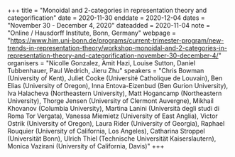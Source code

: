 +++
title = "Monoidal and 2-categories in representation theory and categorification"
date = 2020-11-30
enddate = 2020-12-04
dates = "November 30 - December 4, 2020"
dateadded = 2020-11-04
note = "Online / Hausdorff Institute, Bonn, Germany"
webpage = "https://www.him.uni-bonn.de/programs/current-trimester-program/new-trends-in-representation-theory/workshop-monoidal-and-2-categories-in-representation-theory-and-categorification-november-30-december-4/"
organisers = "Nicolle Gonzalez, Amit Hazi, Louise Sutton, Daniel Tubbenhauer, Paul Wedrich, Jieru Zhu"
speakers = "Chris Bowman (University of Kent),
Juliet Cooke (Université Catholique de Louvain),
Ben Elias (University of Oregon),
Inna Entova-Eizenbud (Ben Gurion University),
Iva Halacheva (Northeastern University),
Matt Hogancamp (Northeastern University),
Thorge Jensen (University of Clermont Auvergne),
Mikhail Khovanov (Columbia University),
Martina Lanini (Università degli studi di Roma Tor Vergata),
Vanessa Miemietz (University of East Anglia),
Victor Ostrik (University of Oregon),
Laura Rider (University of Georgia),
Raphael Rouquier (University of California, Los Angeles),
Catharina Stroppel (Universität Bonn),
Ulrich Thiel (Technische Universität Kaiserslautern),
Monica Vazirani (University of California, Davis)"
+++
